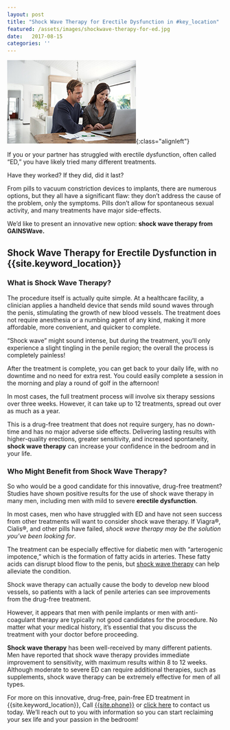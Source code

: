 ```yaml
---
layout: post
title: "Shock Wave Therapy for Erectile Dysfunction in #key_location"
featured: /assets/images/shockwave-therapy-for-ed.jpg
date:   2017-08-15
categories: ''
---
```

![Shock Wave Therapy for Erectile Dysfunction in {site.keyword_location}}](/assets/images/shockwave-therapy-for-ed.jpg){:class="alignleft"}
<p>If you or your partner has struggled with erectile dysfunction, often called “ED,” you have likely tried many different treatments.</p>

<p>Have they worked? If they did, did it last?</p>

<p>From pills to vacuum constriction devices to implants, there are numerous options, but they all have a significant flaw: they don’t address the cause of the problem, only the symptoms. Pills don’t allow for spontaneous sexual activity, and many treatments have major side-effects.</p>
<p>We’d like to present an innovative new option: <strong>shock wave therapy from GAINSWave.</strong></p>
<h2>Shock Wave Therapy for Erectile Dysfunction in {{site.keyword_location}}</h2>
<h3>What is Shock Wave Therapy?</h3>
<p>The procedure itself is actually quite simple. At a healthcare facility, a clinician applies a handheld device that sends mild sound waves through the penis, stimulating the growth of new blood vessels. The treatment does not require anesthesia or a numbing agent of any kind, making it more affordable, more convenient, and quicker to complete.</p>

<p>“Shock wave” might sound intense, but during the treatment, you’ll only experience a slight tingling in the penile region; the overall the process is completely painless!</p>

<p>After the treatment is complete, you can get back to your daily life, with no downtime and no need for extra rest. You could easily complete a session in the morning and play a round of golf in the afternoon!</p>

<p>In most cases, the full treatment process will involve six therapy sessions over three weeks. However, it can take up to 12 treatments, spread out over as much as a year.</p>

<p>This is a drug-free treatment that does not require surgery, has no down-time and has no major adverse side effects. Delivering lasting results with higher-quality erections, greater sensitivity, and increased spontaneity, <strong>shock wave therapy</strong> can increase your confidence in the bedroom and in your life.</p>
<h3>Who Might Benefit from Shock Wave Therapy? </h3>
<p>So who would be a good candidate for this innovative, drug-free treatment? Studies have shown positive results for the use of shock wave therapy in many men, including men with mild to severe <strong>erectile dysfunction</strong>.</p>

<p>In most cases, men who have struggled with ED and have not seen success from other treatments will want to consider shock wave therapy. If Viagra®, Cialis®, and other pills have failed, <i>shock wave therapy may be the solution you’ve been looking for</i>.</p>

<p>The treatment can be especially effective for diabetic men with “arterogenic impotence,” which is the formation of fatty acids in arteries. These fatty acids can disrupt blood flow to the penis, but <u>shock wave therapy</u> can help alleviate the condition. </p>

<p>Shock wave therapy can actually cause the body to develop new blood vessels, so patients with a lack of penile arteries can see improvements from the drug-free treatment.</p>

<p>However, it appears that men with penile implants or men with anti-coagulant therapy are typically not good candidates for the procedure. No matter what your medical history, it’s essential that you discuss the treatment with your doctor before proceeding.</p>

<p><b>Shock wave therapy</b> has been well-received by many different patients. Men have reported that shock wave therapy provides immediate improvement to sensitivity, with maximum results within 8 to 12 weeks. Although moderate to severe ED can require additional therapies, such as supplements, shock wave therapy can be extremely effective for men of all types.</p>

<p>For more on this innovative, drug-free, pain-free ED treatment in {{site.keyword_location}}, Call <a href="tel:+{{site.phone_link}}" title="call {{site.title}}">{{site.phone}}</a> or <a href="{{site.url}}/request-an-appointment">click here</a> to contact us today. We’ll reach out to you with information so you can start reclaiming your sex life and your passion in the bedroom!</p>
